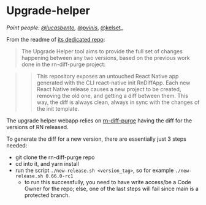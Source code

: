 # Upgrade-helper

_Point people: [@lucasbento](https://github.com/lucasbento), [@pvinis](https://github.com/pvinis)_, [@kelset](https://github.com/kelset)\_

From the readme of [its dedicated repo](https://github.com/react-native-community/upgrade-helper#-how-it-works):

> The Upgrade Helper tool aims to provide the full set of changes happening between any two versions, based on the previous work done in the rn-diff-purge project:

> > This repository exposes an untouched React Native app generated with the CLI react-native init RnDiffApp. Each new React Native release causes a new project to be created, removing the old one, and getting a diff between them. This way, the diff is always clean, always in sync with the changes of the init template.

The upgrade helper webapp relies on [rn-diff-purge](https://github.com/react-native-community/rn-diff-purge) having the diff for the versions of RN released.

To generate the diff for a new version, there are essentially just 3 steps needed:

- git clone the rn-diff-purge repo
- cd into it, and yarn install
- run the script `./new-release.sh <version_tag>`, so for example `./new-release.sh 0.66.0-rc1`
  - to run this successfully, you need to have write access/be a Code Owner for the repo; else, one of the last steps will fail since main is a protected branch.
